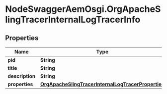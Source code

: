 # NodeSwaggerAemOsgi.OrgApacheSlingTracerInternalLogTracerInfo

## Properties

Name | Type | Description | Notes
------------ | ------------- | ------------- | -------------
**pid** | **String** |  | [optional] 
**title** | **String** |  | [optional] 
**description** | **String** |  | [optional] 
**properties** | [**OrgApacheSlingTracerInternalLogTracerProperties**](OrgApacheSlingTracerInternalLogTracerProperties.md) |  | [optional] 


